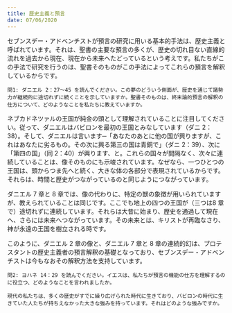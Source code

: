 ```yaml
---
title: 歴史主義と預言
date: 07/06/2020
---
```


セブンスデー・アドベンチストが預言の研究に用いる基本的手法は、歴史主義と呼ばれています。それは、聖書の主要な預言の多くが、歴史の切れ目ない直線的流れを過去から現在、現在から未来へたどっているという考えです。私たちがこの手法で研究を行うのは、聖書そのものがこの手法によってこれらの預言を解釈しているからです。

`問1: ダニエル 2：27～45 を読んでください。この夢のどういう側面が、歴史を通じて諸勢力が継続的に途切れずに続くことを示していますか。聖書そのものは、終末論的預言の解釈の仕方について、どのようなことを私たちに教えていますか。`

ネブカドネツァルの王国が純金の頭として理解されていることに注目してください。従って、ダニエルはバビロンを最初の王国とみなしています（ダニ 2：38）。そして、ダニエルは言います─「あなたのあとに他の国が興りますが、これはあなたに劣るもの。その次に興る第三の国は青銅で」（ダニ 2：39）、次に「第四の国」（同 2：40）が興ります、と。これらの国々が間隔なく、次々に連続していることは、像そのものにも示唆されています。なぜなら、一つひとつの王国は、頭からつま先へと続く、大きな体の各部分で表現されているからです。それらは、時間と歴史がつながっているのと同じようにつながっています。

ダニエル 7 章と 8 章では、像の代わりに、特定の獣の象徴が用いられていますが、教えられていることは同じです。ここでも地上の四つの王国が（三つは8 章で）途切れずに連続しています。それらは大昔に始まり、歴史を通過して現在へ、さらには未来へつながっています。その未来とは、キリストが再臨なさり、神が永遠の王国を樹立される時です。

このように、ダニエル 2 章の像と、ダニエル 7 章と 8 章の連続的幻は、プロテスタントの歴史主義者の預言解釈の基礎となっており、セブンスデー・アドベンチストは今もなおその解釈方法を支持しています。

`問2: ヨハネ 14：29 を読んでください。イエスは、私たちが預言の機能の仕方を理解するのに役立つ、どのようなことを言われましたか。`

`現代の私たちは、多くの歴史がすでに繰り広げられた時代に生きており、バビロンの時代に生きていた人たちが持ちえなかった大きな強みを持っています。それはどのような強みですか。`